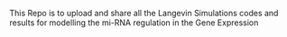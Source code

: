 This Repo is to upload and share all the Langevin Simulations codes and results for modelling the mi-RNA regulation in the Gene Expression
